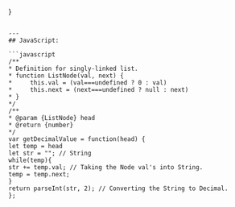 }
```
​
---
## JavaScript:
​
```javascript
/**
* Definition for singly-linked list.
* function ListNode(val, next) {
*     this.val = (val===undefined ? 0 : val)
*     this.next = (next===undefined ? null : next)
* }
*/
/**
* @param {ListNode} head
* @return {number}
*/
var getDecimalValue = function(head) {
let temp = head
let str = ""; // String
while(temp){
str += temp.val; // Taking the Node val's into String.
temp = temp.next;
}
return parseInt(str, 2); // Converting the String to Decimal.
};
```